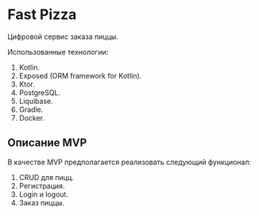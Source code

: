 # Fast Pizza

Цифровой сервис заказа пиццы.

Использованные технологии:
1. Kotlin.
2. Exposed (ORM framework for Kotlin).
3. Ktor.
4. PostgreSQL.
5. Liquibase.
6. Gradle.
7. Docker.

## Описание MVP

В качестве MVP предполагается реализовать следующий функционал:
1. CRUD для пицц.
2. Регистрация.
3. Login и logout.
4. Заказ пиццы.
